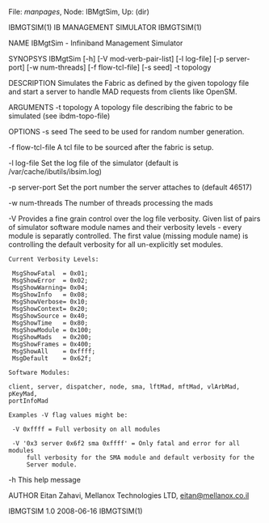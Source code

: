 File: *manpages*,  Node: IBMgtSim,  Up: (dir)

IBMGTSIM(1)                 IB MANAGEMENT SIMULATOR                IBMGTSIM(1)



NAME
       IBMgtSim - Infiniband Management Simulator

SYNOPSYS
       IBMgtSim [-h] [-V mod-verb-pair-list] [-l log-file] [-p server-port]
         [-w num-threads] [-f flow-tcl-file] [-s seed] -t topology

DESCRIPTION
       Simulates the Fabric as defined by the given topology file and start a
       server to handle MAD requests from clients like OpenSM.

ARGUMENTS
-t topology
A topology file describing the fabric to be simulated (see ibdm-topo-file)

OPTIONS
-s seed
The seed to be used for random number generation.

-f flow-tcl-file
A tcl file to be sourced after the fabric is setup.

-l log-file
Set the log file of the simulator (default is /var/cache/ibutils/ibsim.log)

-p server-port
Set the port number the server attaches to (default 46517)

-w num-threads
The number of threads processing the mads

-V <module-verbosity-pair-list>
Provides a fine grain control over the log file verbosity. Given list of pairs
of simulator software module names and their verbosity levels - every module
is separatly controlled. The first value (missing module name) is controlling
the default verbosity for all un-explicitly set modules.

    Current Verbosity Levels:

     MsgShowFatal  = 0x01;
     MsgShowError  = 0x02;
     MsgShowWarning= 0x04;
     MsgShowInfo   = 0x08;
     MsgShowVerbose= 0x10;
     MsgShowContext= 0x20;
     MsgShowSource = 0x40;
     MsgShowTime   = 0x80;
     MsgShowModule = 0x100;
     MsgShowMads   = 0x200;
     MsgShowFrames = 0x400;
     MsgShowAll    = 0xffff;
     MsgDefault    = 0x62f;

    Software Modules:

    client, server, dispatcher, node, sma, lftMad, mftMad, vlArbMad, pKeyMad,
    portInfoMad

    Examples -V flag values might be:

     -V 0xffff = Full verbosity on all modules

     -V '0x3 server 0x6f2 sma 0xffff' = Only fatal and error for all modules
         full verbosity for the SMA module and default verbosity for the
         Server module.

-h
This help message

AUTHOR
       Eitan Zahavi, Mellanox Technologies LTD, eitan@mellanox.co.il



IBMGTSIM 1.0                      2008-06-16                       IBMGTSIM(1)
